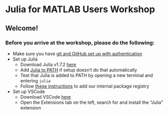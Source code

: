 # Julia for MATLAB Users Workshop
## Welcome!
### Before you arrive at the workshop, please do the following:

- Make sure you have [git and GitHub set up with authentication](https://flyzipline.atlassian.net/wiki/spaces/~62311a66c3a57b0068df0a5e/pages/2755690499/Setting+up+Git+GitHub)
- Set up Julia
    - Download Julia v1.7.2 [here](https://julialang.org/downloads/)
    - Add [Julia to PATH](https://julialang.org/downloads/platform/#optional_add_julia_to_path) if setup doesn’t do that automatically
    - Test that Julia is added to PATH by opening a new terminal and entering `julia`
    - Follow [these instructions](https://github.com/ZiplineTeam/julia_packages#adding-the-internal-registry) to add our internal package registry
- Set up VSCode
    - Download VSCode [here](https://julialang.org/downloads/)
    - Open the Extensions tab on the left, search for and install the “Julia” extension